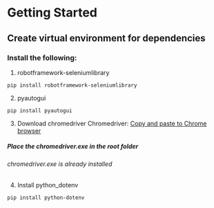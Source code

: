 # Getting Started

## Create virtual environment for dependencies

### Install the following:

1. robotframework-seleniumlibrary
```
pip install robotframework-seleniumlibrary
```

2. pyautogui
```
pip install pyautogui
```

3. Download chromedriver
Chromedriver: [Copy and paste to Chrome browser](https://storage.googleapis.com/chrome-for-testing-public/125.0.6422.76/win64/chromedriver-win64.zip)

##### Place the chromedriver.exe in the root folder
###### chromedriver.exe is already installed

4. Install python_dotenv
```
pip install python-dotenv
```

